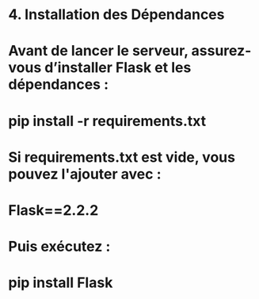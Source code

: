 # 4. Installation des Dépendances
# Avant de lancer le serveur, assurez-vous d’installer Flask et les dépendances :
# pip install -r requirements.txt
# Si requirements.txt est vide, vous pouvez l'ajouter avec :
# Flask==2.2.2
# Puis exécutez :
# pip install Flask
